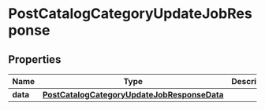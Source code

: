 # PostCatalogCategoryUpdateJobResponse

## Properties
Name | Type | Description | Notes
------------ | ------------- | ------------- | -------------
**data** | [**PostCatalogCategoryUpdateJobResponseData**](PostCatalogCategoryUpdateJobResponseData.md) |  | 
